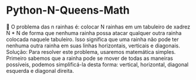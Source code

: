 # Python-N-Queens-Math
:mag_right: O problema das n rainhas é: colocar N rainhas em um tabuleiro de xadrez N * N de forma que nenhuma rainha possa atacar qualquer outra rainha colocada naquele tabuleiro. Isso significa que uma rainha não pode ter nenhuma outra rainha em suas linhas horizontais, verticais e diagonais. Solução: Para resolver este problema, usaremos matemática simples. Primeiro sabemos que a rainha pode se mover de todas as maneiras possíveis, podemos simplificá-la desta forma: vertical, horizontal, diagonal esquerda e diagonal direita.
